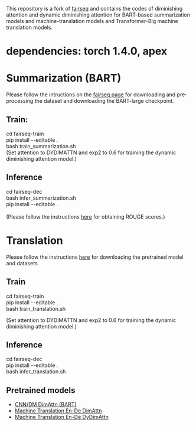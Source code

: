 This repository is a fork of [fairseq]() and contains the codes of diminishing attention and dynamic diminishing attention for BART-based summarization models and machine-translation models and Transformer-Big machine translation models. 

# dependencies: torch 1.4.0, apex
# Summarization (BART)
Please follow the intructions on the [fairseq page](https://github.com/pytorch/fairseq/tree/master/examples/bart) for downloading and pre-processing the dataset and downloading the BART-large checkpoint. 
## Train:
cd fairseq-train
<br>
pip install --editable .
<br>
bash train_summarization.sh 
<br>
(Set attention to DYDIMATTN and exp2 to 0.6 for training the dynamic diminishing attention model.) 
## Inference
cd fairseq-dec
<br>
bash infer_summarization.sh
<br>
pip install --editable .
<br>
<br>
(Please follow the instructions [here](https://github.com/pytorch/fairseq/tree/master/examples/bart) for obtaining ROUGE scores.)
# Translation
Please follow the instructions [here](https://github.com/pytorch/fairseq/blob/9f6b552d685711738aae21dbdf3868f4ca280cda/examples/scaling_nmt/README.md) for downloading the pretrained model and datasets. 
## Train
cd fairseq-train
<br>
pip install --editable .
<br>
bash train_translation.sh
<br>

(Set attention to DYDIMATTN and exp2 to 0.6 for training the dynamic diminishing attention model.)

## Inference
cd fairseq-dec
<br>
pip install --editable .
<br>
bash infer_translation.sh

## Pretrained models
* [CNN/DM DimAttn (BART)]()
* [Machine Translation En-De DimAttn]()
* [Machine Translation En-De DyDimAttn]()

